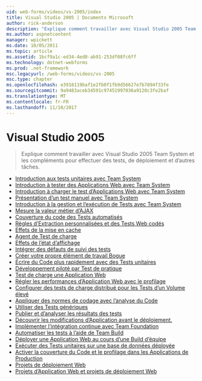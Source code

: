 ```yaml
---
uid: web-forms/videos/vs-2005/index
title: Visual Studio 2005 | Documents Microsoft
author: rick-anderson
description: "Explique comment travailler avec Visual Studio 2005 Team System et les compléments pour effectuer des tests, de déploiement et d’autres tâches."
ms.author: aspnetcontent
manager: wpickett
ms.date: 10/05/2011
ms.topic: article
ms.assetid: 1bcf9a1c-ed34-4ed0-ab91-253df08fc6ff
ms.technology: dotnet-webforms
ms.prod: .net-framework
msc.legacyurl: /web-forms/videos/vs-2005
msc.type: chapter
ms.openlocfilehash: e3918119baf1e2fb0f1fb9d56627e7b7894f33fe
ms.sourcegitcommit: 9a9483aceb34591c97451997036a9120c3fe2baf
ms.translationtype: MT
ms.contentlocale: fr-FR
ms.lasthandoff: 11/10/2017
---
```

<a name="visual-studio-2005"></a>Visual Studio 2005
====================
> Explique comment travailler avec Visual Studio 2005 Team System et les compléments pour effectuer des tests, de déploiement et d’autres tâches.


- [Introduction aux tests unitaires avec Team System](introduction-to-unit-testing-with-team-system.md)
- [Introduction à tester des Applications Web avec Team System](introduction-to-testing-web-applications-with-team-system.md)
- [Introduction à charger le test d’Applications Web avec Team System](introduction-to-load-testing-web-applications-with-team-system.md)
- [Présentation d’un test manuel avec Team System](introduction-to-manual-testing-with-team-system.md)
- [Introduction à la gestion et l’exécution de Tests avec Team System](introduction-to-managing-and-running-tests-with-team-system.md)
- [Mesure la valeur métier d’AJAX](measuring-the-business-value-of-ajax.md)
- [Couverture du code des Tests automatisés](code-coverage-of-automated-tests.md)
- [Règles d’Extraction personnalisées et des Tests Web codés](custom-extraction-rules-and-coded-web-tests.md)
- [Effets de la mise en cache](the-effects-of-caching.md)
- [Agent de Test de charge](using-the-load-test-agent.md)
- [Effets de l’état d’affichage](the-effects-of-viewstate.md)
- [Intégrer des défauts de suivi des tests](how-do-i-integrate-defect-tracking-with-testing.md)
- [Créer votre propre élément de travail Bogue](how-do-i-create-my-own-bug-work-item.md)
- [Écrire du Code plus rapidement avec des Tests unitaires](how-do-i-write-code-more-quickly-with-unit-tests.md)
- [Développement piloté par Test de pratique](how-do-i-practice-test-driven-development.md)
- [Test de charge une Application Web](how-do-i-load-test-a-web-application.md)
- [Régler les performances d’Application Web avec le profilage](how-do-i-tune-web-application-performance-with-profiling.md)
- [Configurer des tests de charge distribué pour les Tests d’un Volume élevé](how-do-i-set-up-distributed-load-testing-for-high-volume-tests.md)
- [Appliquer des normes de codage avec l’analyse du Code](how-do-i-enforce-coding-standards-with-code-analysis.md)
- [Utiliser des Tests génériques](how-do-i-use-generic-tests.md)
- [Publier et d’analyser les résultats des tests](how-do-i-publish-and-analyze-test-results.md)
- [Découvrir les modifications d’Application avant le déploiement.](how-do-i-discover-application-changes-prior-to-deployment.md)
- [Implémenter l’intégration continue avec Team Foundation](how-do-i-implement-continuous-integration-with-team-foundation.md)
- [Automatiser les tests à l’aide de Team Build](how-do-i-automate-testing-using-team-build.md)
- [Déployer une Application Web au cours d’une Build d’équipe](how-do-i-deploy-a-web-application-during-a-team-build.md)
- [Exécuter des Tests unitaires sur une base de données déployée](how-do-i-run-unit-tests-against-a-deployed-database.md)
- [Activer la couverture du Code et le profilage dans les Applications de Production](how-do-i-enable-code-coverage-and-profiling-in-production-applications.md)
- [Projets de déploiement Web](web-deployment-projects.md)
- [Projets d’Application Web et projets de déploiement Web](web-application-projects-web-deployment-projects.md)
